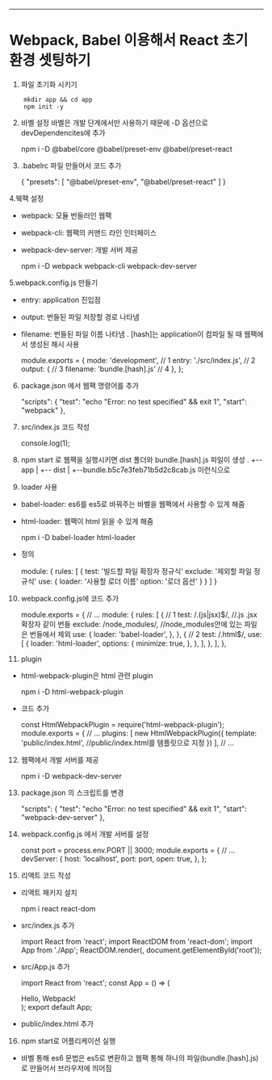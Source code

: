 ---
# Webpack, Babel 이용해서 React 초기 환경 셋팅하기
1. 파일 초기화 시키기
```
    mkdir app && cd app
    npm init -y
```
2. 바벨 설정
바벨은 개발 단계에서만 사용하기 때문에 -D 옵션으로 devDependencites에 추가

    npm i -D @babel/core @babel/preset-env @babel/preset-react

3. .babelrc 파일 만들어서 코드 추가

    {
    "presets": [
        "@babel/preset-env",
        "@babel/preset-react"
    ]
    }

4.웩팩 설정
* webpack: 모듈 번들러인 웹팩
* webpack-cli: 웹팩의 커맨드 라인 인터페이스
* webpack-dev-server: 개발 서버 제공

    npm i -D webpack webpack-cli webpack-dev-server

5.webpack.config.js 만들기
* entry: application 진입점
* output: 번들된 파일 저장할 경로 나타냄
* filename: 번들된 파일 이름 나타냄 . [hash]는 application이 컴파일 될 때 웹팩에서 생성된 해시 사용

    module.exports = {
        mode: 'development', // 1
        entry: './src/index.js', // 2
        output: { // 3
            filename: 'bundle.[hash].js' // 4
        },
    };

6. package.json 에서 웹팩 명령어를 추가

    "scripts": {
    "test": "echo \"Error: no test specified\" && exit 1",
    "start": "webpack"
    },

7. src/index.js 코드 작성

    console.log(1);

8. npm start 로 웹팩을 실행시키면 dist 폴더와 bundle.[hash].js 파일이 생성
.
+-- app 
|  +-- dist 
   |  +--bundle.b5c7e3feb71b5d2c8cab.js 이런식으로

9. loader 사용
* babel-loader: es6를 es5로 바꿔주는 바벨을 웹팩에서 사용할 수 있게 해줌
* html-loader: 웹팩이 html 읽을 수 있게 해줌

    npm i -D babel-loader html-loader

* 정의

    module: {
    rules: [
        {
        test: '빌드할 파일 확장자 정규식'
        exclude: '제외할 파일 정규식'
        use: {
            loader: '사용할 로더 이름'
            option: '로더 옵션'
        }
        }
    ]
    }

10. webpack.config.js에 코드 추가

    module.exports = {
    // ...
    module: {
        rules: [
        { // 1
            test: /\.(js|jsx)$/,  //.js .jsx 확장자 같이 번들
            exclude: /node_modules/, //node_modules안에 있는 파일은 번들에서 제외
            use: {
            loader: 'babel-loader',
            },
        },
        { // 2
            test: /\.html$/,
            use: [
            {
                loader: 'html-loader',
                options: {
                minimize: true,
                },
            },
            ],
        },
        ],
    },

11. plugin
* html-webpack-plugin은 html 관련 plugin

    npm i -D html-webpack-plugin

* 코드 추가

    const HtmlWebpackPlugin = require('html-webpack-plugin');
    module.exports = {
    // ...
    plugins: [
        new HtmlWebpackPlugin({
        template: 'public/index.html',  //public/index.html를 템플릿으로 지정
        })
    ],
    // ...

12. 웹팩에서 개발 서버를 제공

    npm i -D webpack-dev-server

13. package.json 의 스크립트를 변경

    "scripts": {
    "test": "echo \"Error: no test specified\" && exit 1",
    "start": "webpack-dev-server"
    },

14. webpack.config.js 에서 개발 서버를 설정

    const port = process.env.PORT || 3000;
    module.exports = {
    // ...
    devServer: {
        host: 'localhost',
        port: port,
        open: true,
    },
    };

15. 리액트 코드 작성
* 리액트 패키지 설치

    npm i react react-dom

* src/index.js 추가

    import React from 'react';
    import ReactDOM from 'react-dom';
    import App from './App';
    ReactDOM.render(<App />, document.getElementById('root'));

* src/App.js 추가

    import React from 'react';
    const App = () => (
    <div>
        Hello, Webpack!
    </div>
    );
    export default App;

* public/index.html 추가

    <html lang="en">
    <head>
    <meta charset="UTF-8">
    <title>Webpack-for-react</title>
    </head>
    <body>
    <div id="root"></div>
    </body>
    </html>

16. npm start로 어플리케이션 실행
* 바벨 통해 es6 문법은 es5로 변환하고 웹팩 통해 하나의 파일(bundle.[hash].js)로 만들어서 브라우저에 띄어짐
 